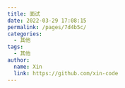```yaml
---
title: 面试
date: 2022-03-29 17:08:15
permalink: /pages/7d4b5c/
categories:
  - 其他
tags:
  - 其他
author:
  name: Xin
  link: https://github.com/xin-code
---
```

